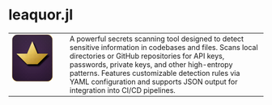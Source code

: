 # leaquor.jl

<table>
  <tr>
    <td valign="top" width="100">
      <img src="https://raw.githubusercontent.com/avkcode/leaquor/refs/heads/main/favicon.svg"
           alt="leaquor.jl Logo"
           width="80">
    </td>
    <td valign="middle">
    A powerful secrets scanning tool designed to detect sensitive information in codebases and files. Scans local directories or GitHub repositories for API keys, passwords, private keys, and other high-entropy patterns. Features customizable detection rules via YAML configuration and supports JSON output for integration into CI/CD pipelines.
    </td>
  </tr>
</table>
